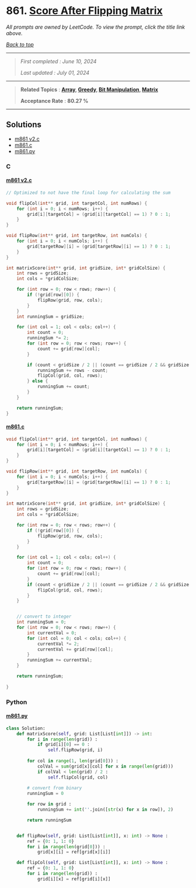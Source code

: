 # 861. [Score After Flipping Matrix](<https://leetcode.com/problems/score-after-flipping-matrix>)

*All prompts are owned by LeetCode. To view the prompt, click the title link above.*

*[Back to top](<../README.md>)*

------

> *First completed : June 10, 2024*
>
> *Last updated : July 01, 2024*

------

> **Related Topics** : **[Array](<by_topic/Array.md>), [Greedy](<by_topic/Greedy.md>), [Bit Manipulation](<by_topic/Bit Manipulation.md>), [Matrix](<by_topic/Matrix.md>)**
>
> **Acceptance Rate** : **80.27 %**

------

## Solutions

- [m861 v2.c](<../my-submissions/m861 v2.c>)
- [m861.c](<../my-submissions/m861.c>)
- [m861.py](<../my-submissions/m861.py>)
### C
#### [m861 v2.c](<../my-submissions/m861 v2.c>)
```C
// Optimized to not have the final loop for calculating the sum

void flipCol(int** grid, int targetCol, int numRows) {
    for (int i = 0; i < numRows; i++) {
        grid[i][targetCol] = (grid[i][targetCol] == 1) ? 0 : 1;
    }
}

void flipRow(int** grid, int targetRow, int numCols) {
    for (int i = 0; i < numCols; i++) {
        grid[targetRow][i] = (grid[targetRow][i] == 1) ? 0 : 1;
    }
}

int matrixScore(int** grid, int gridSize, int* gridColSize) {
    int rows = gridSize;
    int cols = *gridColSize;

    for (int row = 0; row < rows; row++) {
        if (!grid[row][0]) {
            flipRow(grid, row, cols);
        }
    }
    int runningSum = gridSize;

    for (int col = 1; col < cols; col++) {
        int count = 0;
        runningSum *= 2;
        for (int row = 0; row < rows; row++) {
            count += grid[row][col];
        }

        if (count < gridSize / 2 || (count == gridSize / 2 && gridSize % 2 != 0)) {
            runningSum += rows - count;
            flipCol(grid, col, rows);
        } else {
            runningSum += count;
        }
    }

    return runningSum;
}
```

#### [m861.c](<../my-submissions/m861.c>)
```C
void flipCol(int** grid, int targetCol, int numRows) {
    for (int i = 0; i < numRows; i++) {
        grid[i][targetCol] = (grid[i][targetCol] == 1) ? 0 : 1;
    }
}

void flipRow(int** grid, int targetRow, int numCols) {
    for (int i = 0; i < numCols; i++) {
        grid[targetRow][i] = (grid[targetRow][i] == 1) ? 0 : 1;
    }
}

int matrixScore(int** grid, int gridSize, int* gridColSize) {
    int rows = gridSize;
    int cols = *gridColSize;

    for (int row = 0; row < rows; row++) {
        if (!grid[row][0]) {
            flipRow(grid, row, cols);
        }
    }

    for (int col = 1; col < cols; col++) {
        int count = 0;
        for (int row = 0; row < rows; row++) {
            count += grid[row][col];
        }
        if (count < gridSize / 2 || (count == gridSize / 2 && gridSize % 2 != 0)) {
            flipCol(grid, col, rows);
        }
    }


    // convert to integer
    int runningSum = 0;
    for (int row = 0; row < rows; row++) {
        int currentVal = 0;
        for (int col = 0; col < cols; col++) {
            currentVal *= 2;
            currentVal += grid[row][col];
        }
        runningSum += currentVal;
    }

    return runningSum;
    
}
```

### Python
#### [m861.py](<../my-submissions/m861.py>)
```Python
class Solution:
    def matrixScore(self, grid: List[List[int]]) -> int:
        for i in range(len(grid)) :
            if grid[i][0] == 0 :
                self.flipRow(grid, i)
        
        for col in range(1, len(grid[0])) :
            colVal = sum(grid[x][col] for x in range(len(grid)))
            if colVal < len(grid) / 2 :
                self.flipCol(grid, col)
        
        # convert from binary
        runningSum = 0

        for row in grid :
            runningSum += int(''.join([str(x) for x in row]), 2)

        return runningSum


    def flipRow(self, grid: List[List[int]], x: int) -> None :
        ref = {0: 1, 1: 0}
        for i in range(len(grid[0])) :
            grid[x][i] = ref[grid[x][i]]

    def flipCol(self, grid: List[List[int]], x: int) -> None :
        ref = {0: 1, 1: 0}
        for i in range(len(grid)) :
            grid[i][x] = ref[grid[i][x]]
```


